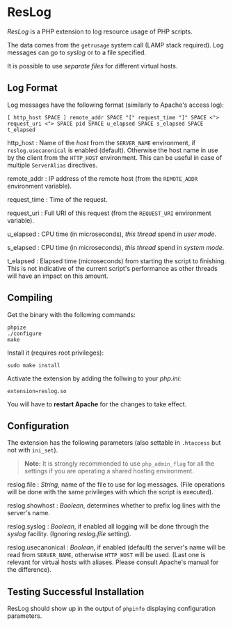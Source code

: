 ResLog
======

*ResLog* is a PHP extension to log resource usage of PHP scripts.

The data comes from the `getrusage` system call (LAMP stack required). Log messages can go to *syslog* or to a file specified.

It is possible to use *separate files* for different virtual hosts.

## Log Format

Log messages have the following format (similarly to Apache's access log):

    [ http_host SPACE ] remote_addr SPACE "[" request_time "]" SPACE <"> request_uri <"> SPACE pid SPACE u_elapsed SPACE s_elapsed SPACE t_elapsed

http_host
: Name of the *host* from the `SERVER_NAME` environment, if `reslog.usecanonical` is enabled (default). Otherwise the host name in use by the client from the `HTTP_HOST` environment.
This can be useful in case of multiple `ServerAlias` directives.

remote_addr
: IP address of the remote host (from the `REMOTE_ADDR` environment variable).

request_time
: Time of the request.

request_uri
: Full URI of this request (from the `REQUEST_URI` environment variable).

u_elapsed
: CPU time (in microseconds), *this thread* spend in *user mode*. 

s_elapsed
: CPU time (in microseconds), *this thread* spend in *system mode*. 

t_elapsed
: Elapsed time (microseconds) from starting the script to finishing.
This is not indicative of the current script's performance as other threads will have an impact on this amount.

## Compiling

Get the binary with the following commands:

    phpize
    ./configure
    make

Install it (requires root privileges):

    sudo make install

Activate the extension by adding the follwing to your *php.ini*:

    extension=reslog.so

You will have to **restart Apache** for the changes to take effect.

## Configuration

The extension has the following parameters (also settable in `.htaccess` but not with `ini_set`).

> **Note:** It is strongly recommended to use `php_admin_flag` for all the settings if you are operating a shared hosting environment.

reslog.file
: *String*, name of the file to use for log messages. (File operations will be done with the same privileges with which the script is executed).

reslog.showhost
: *Boolean*, determines whether to prefix log lines with the server's name.

reslog.syslog
: *Boolean*, if enabled all logging will be done through the *syslog* facility. (Ignoring *reslog.file* setting).

reslog.usecanonical
: *Boolean*, if enabled (default) the server's name will be read from `SERVER_NAME`, otherwise `HTTP_HOST` will be used. (Last one is relevant for virtual hosts with aliases. Please consult Apache's manual for the difference). 

## Testing Successful Installation

ResLog should show up in the output of `phpinfo` displaying configuration parameters.
